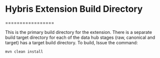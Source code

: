 # Hybris Extension Build Directory
=================

This is the primary build directory for the extension.  There is a separate build target directory for each of the data hub stages (raw, canonical and target) has a target build directory.  To build, Issue the command:

```
mvn clean install
```


